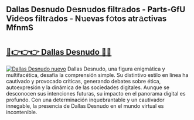 ## Dallas Desnudo D𝚎sn𝚞dos filtr𝚊dos - Parts-GfU Vid𝚎os filtr𝚊dos - N𝚞evas f𝚘tos atr𝚊ctivas MfnmS

# <h2><a href="http://mb67izf.tromn.icu/?c=Dallas+Desnudo">🔗👉👉👉 Dallas Desnudo 🔗🔗</a></h2>

[![Dallas Desnudo nuevo](https://i.imgur.com/pEAQMta.gif)](http://mb67izf.tromn.icu/?c=Dallas+Desnudo)
Dallas Desnudo, una figura enigmática y multifacética, desafía la comprensión simple. Su distintivo estilo en línea ha cautivado y provocado críticas, generando debates sobre ética, autoexpresión y la dinámica de las sociedades digitales. Aunque se desconocen sus intenciones futuras, su impacto en el panorama digital es profundo. Con una determinación inquebrantable y un cautivador innegable, la presencia de Dallas Desnudo en el mundo virtual es incontenible.
